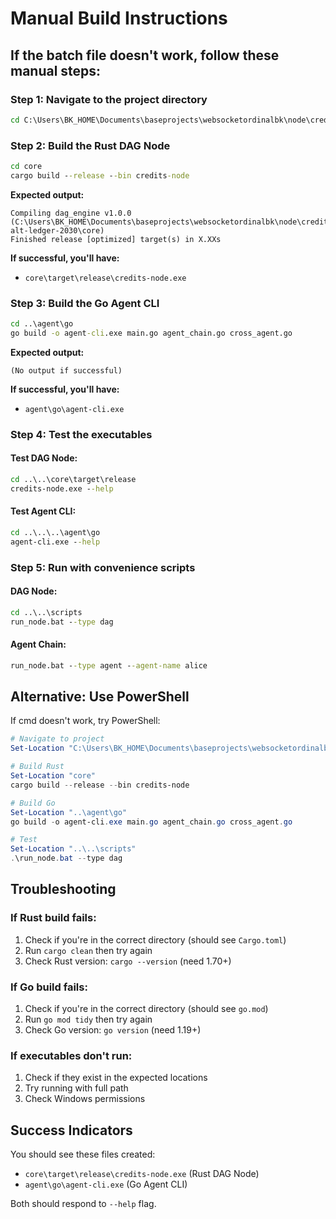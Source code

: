 # Manual Build Instructions

## If the batch file doesn't work, follow these manual steps:

### Step 1: Navigate to the project directory
```cmd
cd C:\Users\BK_HOME\Documents\baseprojects\websocketordinalbk\node\credits-alt-ledger-2030
```

### Step 2: Build the Rust DAG Node
```cmd
cd core
cargo build --release --bin credits-node
```

**Expected output:**
```
Compiling dag_engine v1.0.0 (C:\Users\BK_HOME\Documents\baseprojects\websocketordinalbk\node\credits-alt-ledger-2030\core)
Finished release [optimized] target(s) in X.XXs
```

**If successful, you'll have:**
- `core\target\release\credits-node.exe`

### Step 3: Build the Go Agent CLI
```cmd
cd ..\agent\go
go build -o agent-cli.exe main.go agent_chain.go cross_agent.go
```

**Expected output:**
```
(No output if successful)
```

**If successful, you'll have:**
- `agent\go\agent-cli.exe`

### Step 4: Test the executables

#### Test DAG Node:
```cmd
cd ..\..\core\target\release
credits-node.exe --help
```

#### Test Agent CLI:
```cmd
cd ..\..\..\agent\go
agent-cli.exe --help
```

### Step 5: Run with convenience scripts

#### DAG Node:
```cmd
cd ..\..\scripts
run_node.bat --type dag
```

#### Agent Chain:
```cmd
run_node.bat --type agent --agent-name alice
```

## Alternative: Use PowerShell

If cmd doesn't work, try PowerShell:

```powershell
# Navigate to project
Set-Location "C:\Users\BK_HOME\Documents\baseprojects\websocketordinalbk\node\credits-alt-ledger-2030"

# Build Rust
Set-Location "core"
cargo build --release --bin credits-node

# Build Go
Set-Location "..\agent\go"
go build -o agent-cli.exe main.go agent_chain.go cross_agent.go

# Test
Set-Location "..\..\scripts"
.\run_node.bat --type dag
```

## Troubleshooting

### If Rust build fails:
1. Check if you're in the correct directory (should see `Cargo.toml`)
2. Run `cargo clean` then try again
3. Check Rust version: `cargo --version` (need 1.70+)

### If Go build fails:
1. Check if you're in the correct directory (should see `go.mod`)
2. Run `go mod tidy` then try again
3. Check Go version: `go version` (need 1.19+)

### If executables don't run:
1. Check if they exist in the expected locations
2. Try running with full path
3. Check Windows permissions

## Success Indicators

You should see these files created:
- `core\target\release\credits-node.exe` (Rust DAG Node)
- `agent\go\agent-cli.exe` (Go Agent CLI)

Both should respond to `--help` flag.
